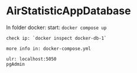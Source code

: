 # AirStatisticAppDatabase
In folder docker:
	start: `docker compose up`

	check ip: `docker inspect docker-db-1`

	more info in: docker-compose.yml
	
	ulr: localhost:5050
	pgAdmin
	